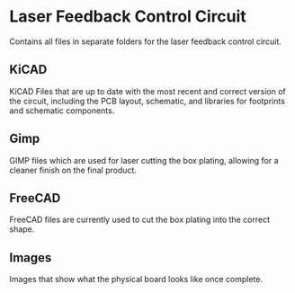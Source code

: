 # Laser Feedback Control Circuit
Contains all files in separate folders for the laser feedback control circuit.

## KiCAD
KiCAD Files that are up to date with the most recent and correct version of the circuit, including the PCB layout, schematic, and libraries for footprints and schematic components.

## Gimp
GIMP files which are used for laser cutting the box plating, allowing for a cleaner finish on the final product.

## FreeCAD
FreeCAD files are currently used to cut the box plating into the correct shape.

## Images
Images that show what the physical board looks like once complete.
